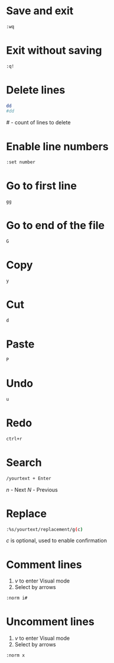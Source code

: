 # Save and exit
```sh
:wq
```

# Exit without saving
```sh
:q!
```

# Delete lines
```sh
dd
#dd
```
*#* - count of lines to delete

# Enable line numbers
```sh
:set number
```

# Go to first line
```sh
gg
```

# Go to end of the file
```sh
G
```

# Copy
```sh
y
```

# Cut
```sh
d
```

# Paste
```sh
P
```

# Undo
```sh
u
```

# Redo
```sh
ctrl+r
```

# Search
```sh
/yourtext + Enter
```
*n* - Next
*N* - Previous

# Replace
```sh
:%s/yourtext/replacement/g(c)
```
*c* is optional, used to enable confirmation

# Comment lines
1. *v* to enter Visual mode
2. Select by arrows
```sh
:norm i#
```

# Uncomment lines
1. *v* to enter Visual mode
2. Select by arrows
```sh
:norm x
```